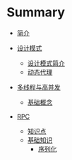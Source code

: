<!--
 * @Author: your name
 * @Date: 2020-09-29 10:32:56
 * @LastEditTime: 2020-10-19 00:15:01
 * @LastEditors: Please set LastEditors
 * @Description: In User Settings Edit
 * @FilePath: /wangwei-gold.github.io/SUMMARY.md
-->
# Summary

* [简介](README.md)

* [设计模式](design_patterns/README.md)
   * [设计模式简介](design_patterns/设计模式介绍.md)
   * [动态代理](design_patterns/动态代理模式.md)
* [多线程与高并发](多线程与高并发/README.md)
   * [基础概念](多线程与高并发/基础概念.md)
* [RPC](RPC/README.md)
   * [知识点](RPC/README.md)
   * [基础知识](RPC/基础知识/README.md)
      * [序列化](RPC/基础知识/serializbale.md)
